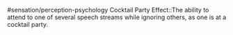 #sensation/perception-psychology 
Cocktail Party Effect::The ability to attend to one of several speech streams while ignoring others, as one is at a cocktail party.